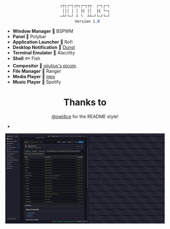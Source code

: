 <div align="justify">

<div align="center">


```css


┌┬┐┌─┐┌┬┐┌─┐┬┬  ┌─┐┌─┐
 │││ │ │ ├┤ ││  ├┤ └─┐
─┴┘└─┘ ┴ └  ┴┴─┘└─┘└─┘
  Version 1.0

```

  </div>

- **Window Manager** :bento: BSPWM
- **Panel** :blossom: Polybar
- **Application Launcher** :rocket: Rofi
- **Desktop Notification** :herb: [Dunst](https://github.com/dunst-project/dunst)
- **Terminal Emulator** :leaves: Alacritty
- **Shell** 🐟 Fish
- **Compositor** :shaved_ice:  [pijulius's picom](https://github.com/pijulius).
- **File Manager** :flower_playing_cards: Ranger
- **Media Player** :city_sunset: [mpv](https://mpv.io)
- **Music Player** 🎵 Spotify
<div align="justify">

<div align="center">




# Thanks to
  
[@owl4ce](github.com/owl4ce) for the README style!
  







-
![image](https://github.com/Mr-Anubhav-pandey/dotfiles/blob/main/Pictures/Pictures/demo.gif)




  </div>
